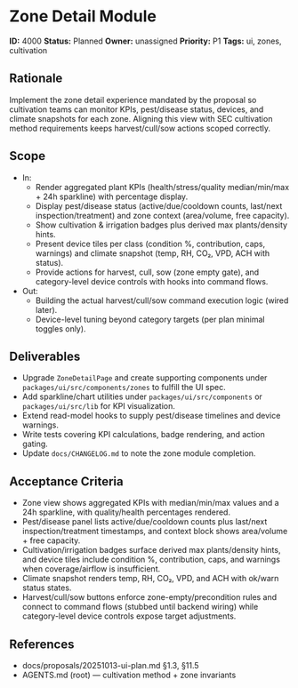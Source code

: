 # Zone Detail Module

**ID:** 4000
**Status:** Planned
**Owner:** unassigned
**Priority:** P1
**Tags:** ui, zones, cultivation

## Rationale
Implement the zone detail experience mandated by the proposal so cultivation teams can monitor KPIs, pest/disease status, devices, and climate snapshots for each zone.
Aligning this view with SEC cultivation method requirements keeps harvest/cull/sow actions scoped correctly.

## Scope
- In:
  - Render aggregated plant KPIs (health/stress/quality median/min/max + 24h sparkline) with percentage display.
  - Display pest/disease status (active/due/cooldown counts, last/next inspection/treatment) and zone context (area/volume, free capacity).
  - Show cultivation & irrigation badges plus derived max plants/density hints.
  - Present device tiles per class (condition %, contribution, caps, warnings) and climate snapshot (temp, RH, CO₂, VPD, ACH with status).
  - Provide actions for harvest, cull, sow (zone empty gate), and category-level device controls with hooks into command flows.
- Out:
  - Building the actual harvest/cull/sow command execution logic (wired later).
  - Device-level tuning beyond category targets (per plan minimal toggles only).

## Deliverables
- Upgrade `ZoneDetailPage` and create supporting components under `packages/ui/src/components/zones` to fulfill the UI spec.
- Add sparkline/chart utilities under `packages/ui/src/components` or `packages/ui/src/lib` for KPI visualization.
- Extend read-model hooks to supply pest/disease timelines and device warnings.
- Write tests covering KPI calculations, badge rendering, and action gating.
- Update `docs/CHANGELOG.md` to note the zone module completion.

## Acceptance Criteria
- Zone view shows aggregated KPIs with median/min/max values and a 24h sparkline, with quality/health percentages rendered.
- Pest/disease panel lists active/due/cooldown counts plus last/next inspection/treatment timestamps, and context block shows area/volume + free capacity.
- Cultivation/irrigation badges surface derived max plants/density hints, and device tiles include condition %, contribution, caps, and warnings when coverage/airflow is insufficient.
- Climate snapshot renders temp, RH, CO₂, VPD, and ACH with ok/warn status states.
- Harvest/cull/sow buttons enforce zone-empty/precondition rules and connect to command flows (stubbed until backend wiring) while category-level device controls expose target adjustments.

## References
- docs/proposals/20251013-ui-plan.md §1.3, §11.5
- AGENTS.md (root) — cultivation method + zone invariants
